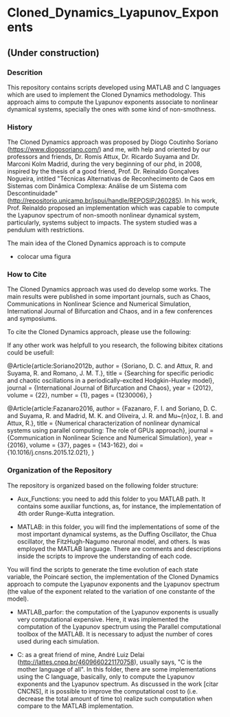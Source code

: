 # Cloned_Dynamics_Lyapunov_Exponents


## (Under construction)

### Descrition

This repository contains scripts developed using MATLAB and C languages which are used to implement the Cloned Dynamics methodology. This approach aims to compute the Lyapunov exponents associate to nonlinear dynamical systems, specially the ones with some kind of non-smothness.


### History

The Cloned Dynamics approach was proposed by Diogo Coutinho Soriano (https://www.diogosoriano.com/) and me, with help and oriented by our professors and friends, Dr. Romis Attux, Dr. Ricardo Suyama and Dr. Marconi Kolm Madrid, during the very beginning of our phd, in 2008, inspired by the thesis of a good friend, Prof. Dr. Reinaldo Gonçalves Nogueira, intitled "Técnicas Alternativas de Reconhecimento de Caos em Sistemas com Dinâmica Complexa: Análise de um Sistema com Descontinuidade" (http://repositorio.unicamp.br/jspui/handle/REPOSIP/260285). In his work, Prof. Reinaldo proposed an implementation which was capable to compute the Lyapunov spectrum of non-smooth nonlinear dynamical system, particularly, systems subject to impacts. The system studied was a pendulum with restrictions.


The main idea of the Cloned Dynamics approach is to compute 

- colocar uma figura



### How to Cite

The Cloned Dynamics approach was used do develop some works. The main results were published in some important journals, such as Chaos, Communications in Nonlinear Science and Numerical Simulation, International Journal of Bifurcation and Chaos, and in a few conferences and symposiums.

To cite the Cloned Dynamics approach, please use the following:

<?
@ARTICLE{article:SorianoFazanaro2012,
  author = {Soriano, D. C. and Fazanaro, F. I. and Suyama, R. and Oliveira, J.
	R. and Attux, R. and Madrid, M. K.},
  title = {{A method for Lyapunov spectrum estimation using cloned dynamics
	and its application to the discontinuously-excited FitzHugh-Nagumo
	model}},
  journal = {Nonlinear Dynamics},
  year = {2012},
  volume = {67},
  pages = {413--424},
  number = {1},
  month = {Jan},
  doi = {10.1007/s11071-011-9989-2},
  publisher = {Springer Netherlands}
}
?>



If any other work was helpfull to you research, the following bibitex citations could be usefull:

@Article{article:Soriano2012b,
  author  = {Soriano, D. C. and Attux, R. and Suyama, R. and Romano, J. M. T.},
  title   = {Searching for specific periodic and chaotic oscillations in a periodically-excited Hodgkin-Huxley model},
  journal = {International Journal of Bifurcation and Chaos},
  year    = {2012},
  volume  = {22},
  number  = {1},
  pages   = {1230006},
}

@Article{article:Fazanaro2016,
  author  = {Fazanaro, F. I. and Soriano, D. C. and Suyama, R. and Madrid, M. K. and Oliveira, J. R. and Mu\~{n}oz, I. B. and Attux, R.},
  title   = {Numerical characterization of nonlinear dynamical systems using parallel computing: The role of GPUs approach},
  journal = {Communication in Nonlinear Science and Numerical Simulation},
  year    = {2016},
  volume  = {37},
  pages   = {143-162},
  doi     = {10.1016/j.cnsns.2015.12.021},
}



### Organization of the Repository

The repository is organized based on the following folder structure:

- Aux_Functions: you need to add this folder to you MATLAB path. It contains some auxiliar functions, as, for instance, the implementation of 4th order Runge-Kutta integration.


- MATLAB: in this folder, you will find the implementations of some of the most important dynamical systems, as the Duffing Oscillator, the Chua oscillator, the FitzHugh-Nagumo neuronal model, and others. Is was employed the MATLAB language. There are comments and descriptions inside the scripts to improve the understanding of each code.

You will find the scripts to generate the time evolution of each state variable, the Poincaré section, the implementation of the Cloned Dynamics approach to compute the Lyapunov exponents and the Lyapunov spectrum (the value of the exponent related to the variation of one constante of the model).


- MATLAB_parfor: the computation of the Lyapunov exponents is usually very computational expensive. Here, it was implemented the computation of the Lyapunov spectrum using the Parallel computational toolbox of the MATLAB. It is necessary to adjust the number of cores used during each simulation.


- C: as a great friend of mine, André Luiz Delai (http://lattes.cnpq.br/4609660221170758), usually says, "C is the mother language of all". In this folder, there are some implementations using the C language, basically, only to compute the Lyapunov exponents and the Lyapunov spectrum. As discussed in the work [citar CNCNS], it is possible to improve the computational cost to (i.e. decrease the total amount of time to) realize such computation when compare to the MATLAB implementation.
